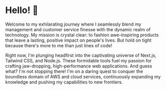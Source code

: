 # Hello! 👋 

Welcome to my exhilarating journey where I seamlessly blend my management and customer service finesse with the dynamic realm of technology. My mission is crystal clear: to fashion awe-inspiring products that leave a lasting, positive impact on people's lives. But hold on tight because there's more to me than just lines of code!

Right now, I'm plunging headfirst into the captivating universe of Next.js, Tailwind CSS, and Node.js. These formidable tools fuel my passion for crafting jaw-dropping, high-performance web applications. And guess what? I'm not stopping there! I'm on a daring quest to conquer the boundless domain of AWS and cloud services, continuously expanding my knowledge and pushing my capabilities to new frontiers.
